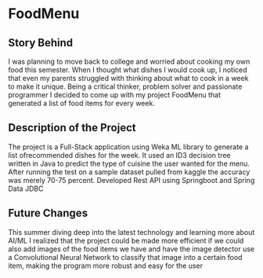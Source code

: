 # FoodMenu

## Story Behind
I was planning to move back to college and worried about cooking my own food this semester. When I thought what dishes I would cook up, I noticed that even my parents struggled with thinking about what to cook in a week to make it unique. Being a critical thinker, problem solver and passionate programmer I decided to come up with my project FoodMenu that generated a list of food items for every week.

## Description of the Project 
The project is a Full-Stack application using Weka ML library to generate a list ofrecommended dishes for the week. It used an ID3 decision tree written in Java to predict the type of cuisine the user wanted for the menu. After running the test on a sample dataset pulled from kaggle the accuracy was merely 70-75 percent. Developed Rest API using Springboot and Spring Data JDBC 

## Future Changes
This summer diving deep into the latest technology and learning more about AI/ML I realized that the project could be made more efficient if we could also add images of the food items we have and have the image detector use a Convolutional Neural Network to classify that image into a certain food item, making the program more robust and easy for the user
